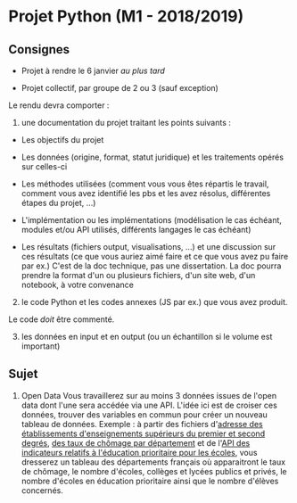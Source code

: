 # Projet Python (M1 - 2018/2019)

## Consignes

* Projet à rendre le 6 janvier *au plus tard*

* Projet collectif, par groupe de 2 ou 3 (sauf exception)


Le rendu devra comporter :

  1. une documentation du projet traitant les points suivants :

   * Les objectifs du projet

   * Les données (origine, format, statut juridique) et les traitements opérés sur celles-ci

   * Les méthodes utilisées (comment vous vous êtes répartis le travail, comment vous avez identifié les pbs et les avez résolus, différentes étapes du projet, ...)

   * L'implémentation ou les implémentations (modélisation le cas échéant, modules et/ou API utilisés, différents langages le cas échéant)

   * Les résultats (fichiers output, visualisations, ...) et une discussion sur ces résultats (ce que vous auriez aimé faire et ce que vous avez pu faire par ex.)
   C'est de la doc technique, pas une dissertation. La doc pourra prendre la format d'un ou plusieurs fichiers, d'un site web, d'un notebook, à votre convenance

  2. le code Python et les codes annexes (JS par ex.) que vous avez produit.

Le code *doit* être commenté.

  3. les données en input et en output (ou un échantillon si le volume est important)

## Sujet

  1. Open Data
  Vous travaillerez sur au moins 3 données issues de l'open data dont l'une sera accédée via une API. L'idée ici est de croiser ces données, trouver des variables en commun pour créer un nouveau tableau de données.
  Exemple : à partir des fichiers d'[adresse des établissements d'enseignements supérieurs du premier et second degrés](https://www.data.gouv.fr/fr/datasets/adresse-et-geolocalisation-des-etablissements-denseignement-du-premier-et-second-degres-1/), [des taux de chômage par département](https://www.insee.fr/fr/statistiques/2012804#tableau-TCRD_025_tab1_departements) et de l'[API des indicateurs relatifs  à l'éducation prioritaire pour les écoles](https://data.education.gouv.fr/explore/dataset/fr-en-ecoles-ep/api/), vous dresserez un tableau des départements français où apparaitront le taux de chômage, le nombre d'écoles, collèges et lycées publics et privés, le nombre d'écoles en éducation prioritaire ainsi que le nombre d'élèves concernés.

